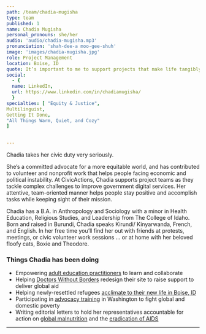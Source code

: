 ```yaml
---
path: /team/chadia-mugisha
type: team
published: 1
name: Chadia Mugisha
personal_pronouns: she/her
audio: 'audio/chadia-mugisha.mp3'
pronunciation: 'shah-dee-a moo-gee-shuh'
image: 'images/chadia-mugisha.jpg'
role: Project Management
location: Boise, ID
quote: It’s important to me to support projects that make life tangibly better for people, and CivicActions is a place I can do that.
social: 
  - {
  name: LinkedIn,
  url: https://www.linkedin.com/in/chadiamugisha/
  }
specialties: [ "Equity & Justice",
Multilinguist,
Getting It Done,
"All Things Warm, Quiet, and Cozy"
]

  
---
```


Chadia takes her civic duty very seriously.

She’s a committed advocate for a more equitable world, and has contributed to volunteer and nonprofit work that helps people facing economic and political instability. At CivicActions, Chadia supports project teams as they tackle complex challenges to improve government digital services. Her attentive, team-oriented manner helps people stay positive and accomplish tasks while keeping sight of their mission.

Chadia has a B.A. in Anthropology and Sociology with a minor in Health Education, Religious Studies, and Leadership from The College of Idaho. Born and raised in Burundi, Chadia speaks Kirundi/ Kinyarwanda, French, and English. In her free time you’ll find her out with friends at protests, meetings, or civic volunteer work sessions … or at home with her beloved floofy cats, Boxie and Theodore.


### Things Chadia has been doing
* Empowering [adult education practitioners](https://civicactions.com/case-study/lincs/) to learn and collaborate
* Helping [Doctors Without Borders](https://civicactions.com/case-study/msf) redesign their site to raise support to deliver global aid
* Helping newly-resettled refugees [acclimate to their new life in Boise, ID](http://www.anaidaho.org/reach-youth-mentor-program.html)
* Participating in [advocacy training](https://results.org/fellowship/) in Washington to fight global and domestic poverty
* Writing editorial letters to hold her representatives accountable for action on [global malnutrition](https://www.idahostatesman.com/opinion/letters-to-the-editor/article234527607.html) and the [eradication of AIDS](https://www.idahostatesman.com/opinion/letters-to-the-editor/article238241689.html)


-------------------------------
